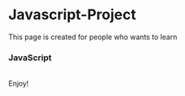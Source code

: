 # Javascript-Project

This page is created  for people who wants to learn <h3><strong>JavaScript</strong></h3>
 
<br>
Enjoy!

